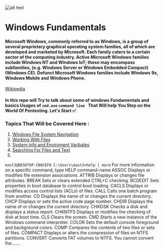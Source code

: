 ![alt text](https://upload.wikimedia.org/wikipedia/commons/5/5f/Windows_logo_-_2012.svg "Windows Logo")

# Windows Fundamentals 

#### Microsoft Windows, commonly referred to as Windows, is a group of several proprietary graphical operating system families, all of which are developed and marketed by Microsoft. Each family caters to a certain sector of the computing industry. Active Microsoft Windows families include Windows NT and Windows IoT; these may encompass subfamilies, (e.g. Windows Server or Windows Embedded Compact) (Windows CE). Defunct Microsoft Windows families include Windows 9x, Windows Mobile and Windows Phone. 

[Wikipedia](https://en.wikipedia.org/wiki/Microsoft_Windows) 

#### In this repo will Try to talk about some of windows Fundamentals and basics Usages of `cmd.exe` ```command line ``` That Will help You Step on the World Of Pentesting. Let's Start ✅

### Topics That Will be Covered Here :
   1. [Windows File System Navigation](https://github.com/Th3Mast3rM1nd/Windows-Basics/blob/main/Windows%20File%20System%20Navigation.md)
   2. [ Working With Files ](https://github.com/Th3Mast3rM1nd/Windows-Basics/commit/279abb694689c066a4b01f74ace827905d84033b)
   3. [System Info and Enviroment Varibales](https://github.com/Th3Mast3rM1nd/Windows-Basics/blob/main/System%20Info%20and%20Environment%20Variables.md)
   4. [Searching For Files and Text](https://github.com/Th3Mast3rM1nd/Windows-Basics/blob/main/Searching%20For%20Files%20and%20Text.md)
   5.


```mast3@DESKTOP-CN9CEF8 C:\Users\mast3>help | more```
For more information on a specific command, type HELP command-name
ASSOC          Displays or modifies file extension associations.
ATTRIB         Displays or changes file attributes.
BREAK          Sets or clears extended CTRL+C checking.
BCDEDIT        Sets properties in boot database to control boot loading.
CACLS          Displays or modifies access control lists (ACLs) of files.
CALL           Calls one batch program from another.
CD             Displays the name of or changes the current directory.
CHCP           Displays or sets the active code page number.
CHDIR          Displays the name of or changes the current directory.
CHKDSK         Checks a disk and displays a status report.
CHKNTFS        Displays or modifies the checking of disk at boot time.
CLS            Clears the screen.
CMD            Starts a new instance of the Windows command interpreter.
COLOR          Sets the default console foreground and background colors.
COMP           Compares the contents of two files or sets of files.
COMPACT        Displays or alters the compression of files on NTFS partitions.
CONVERT        Converts FAT volumes to NTFS.  You cannot convert the.......

